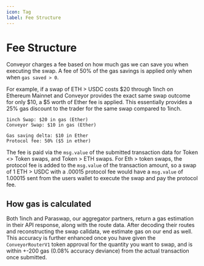 ```yaml
---
icon: Tag
label: Fee Structure
---
```


# Fee Structure

Conveyor charges a fee based on how much gas we can save you when executing the swap. A fee of 50% of the gas savings is applied only when when `gas saved > 0`.

For example, if a swap of ETH > USDC costs $20 through 1inch on Ethereum Mainnet and Conveyor provides the exact same swap outcome for only $10, a $5 worth of Ether fee is applied. This essentially provides a 25% gas discount to the trader for the same swap compared to 1inch.

```
1inch Swap: $20 in gas (Ether)
Conveyor Swap: $10 in gas (Ether)

Gas saving delta: $10 in Ether
Protocol fee: 50% ($5 in ether)
```

The fee is paid via the `msg.value` of the submitted transaction data for Token <> Token swaps, and Token > ETH swaps. For Eth > token swaps, the protocol fee is added to the `msg.value` of the transaction amount, so a swap of 1 ETH > USDC with a .00015 protocol fee would have a `msg.value` of 1.00015 sent from the users wallet to execute the swap and pay the protocol fee.

## How gas is calculated

Both 1inch and Paraswap, our aggregator partners, return a gas estimation in their API response, along with the route data. After decoding their routes and reconstructing the swap calldata, we estimate gas on our end as well. This accuracy is further enhanced once you have given the `ConveyorRouterV1` token approval for the quantity you want to swap, and is within +-200 gas (0.08% accuracy deviance) from the actual transaction once submitted.
